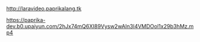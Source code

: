 
http://laravideo.paprikalang.tk 

https://paprika-dev.b0.upaiyun.com/2hJx74mQ6XI89Vysw2wAIn3l4VMDOol1x29b3hMz.mp4